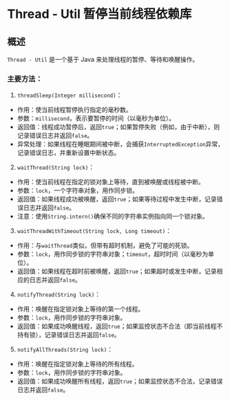 # Thread - Util 暂停当前线程依赖库

## 概述
`Thread - Util` 是一个基于 Java 来处理线程的暂停、等待和唤醒操作。

### 主要方法：

1. `threadSleep(Integer millisecond)`：
  - 作用：使当前线程暂停执行指定的毫秒数。
  - 参数：`millisecond`，表示要暂停的时间（以毫秒为单位）。
  - 返回值：线程成功暂停后，返回`true`；如果暂停失败（例如，由于中断），则记录错误日志并返回`false`。
  - 异常处理：如果线程在睡眠期间被中断，会捕获`InterruptedException`异常，记录错误日志，并重新设置中断状态。

2. `waitThread(String lock)`：
  - 作用：使当前线程在指定的锁对象上等待，直到被唤醒或线程被中断。
  - 参数：`lock`，一个字符串对象，用作同步锁。
  - 返回值：如果线程成功被唤醒，返回`true`；如果等待过程中发生中断，记录错误日志并返回`false`。
  - 注意：使用`String.intern()`确保不同的字符串实例指向同一个锁对象。

3. `waitThreadWithTimeout(String lock, Long timeout)`：
  - 作用：与`waitThread`类似，但带有超时机制，避免了可能的死锁。
  - 参数：`lock`，用作同步锁的字符串对象；`timeout`，超时时间（以毫秒为单位）。
  - 返回值：如果线程在超时前被唤醒，返回`true`；如果超时或发生中断，记录相应的日志并返回`false`。

4. `notifyThread(String lock)`：
  - 作用：唤醒在指定锁对象上等待的第一个线程。
  - 参数：`lock`，用作同步锁的字符串对象。
  - 返回值：如果成功唤醒线程，返回`true`；如果监控状态不合法（即当前线程不持有锁），记录错误日志并返回`false`。

5. `notifyAllThreads(String lock)`：
  - 作用：唤醒在指定锁对象上等待的所有线程。
  - 参数：`lock`，用作同步锁的字符串对象。
  - 返回值：如果成功唤醒所有线程，返回`true`；如果监控状态不合法，记录错误日志并返回`false`。

